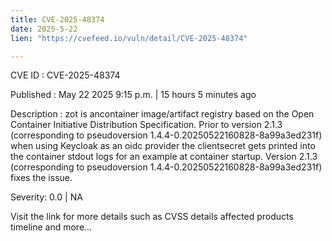 ```yaml
---
title: CVE-2025-48374
date: 2025-5-22
lien: "https://cvefeed.io/vuln/detail/CVE-2025-48374"

---
```


CVE ID : CVE-2025-48374

Published :  May 22
2025
9:15 p.m. | 15 hours
5 minutes ago

Description : zot is ancontainer image/artifact registry based on the Open Container Initiative Distribution Specification. Prior to version 2.1.3 (corresponding to pseudoversion 1.4.4-0.20250522160828-8a99a3ed231f)
when using Keycloak as an oidc provider
the clientsecret gets printed into the container stdout logs for an example at container startup. Version 2.1.3 (corresponding to pseudoversion 1.4.4-0.20250522160828-8a99a3ed231f) fixes the issue.

Severity: 0.0 | NA

Visit the link for more details
such as CVSS details
affected products
timeline
and more...
